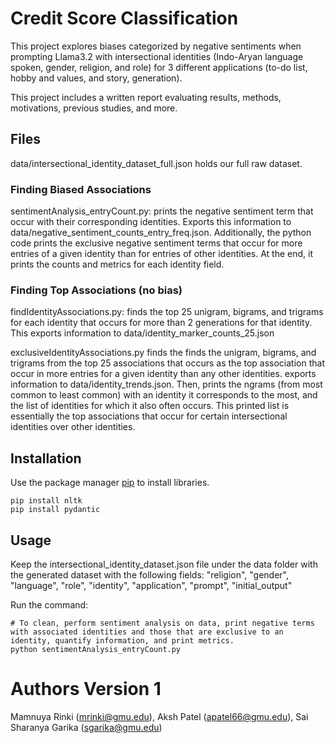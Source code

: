 # Credit Score Classification

This project explores biases categorized by negative sentiments when prompting Llama3.2 with intersectional identities (Indo-Aryan language spoken, gender, religion, and role) for 3 different applications (to-do list, hobby and values, and story, generation).

This project includes a written report evaluating results, methods, motivations, previous studies, and more.

## Files
data/intersectional_identity_dataset_full.json holds our full raw dataset.

### Finding Biased Associations
sentimentAnalysis_entryCount.py: prints the negative sentiment term that occur with their corresponding identities. Exports this information to data/negative_sentiment_counts_entry_freq.json. Additionally, the python code prints the exclusive negative sentiment terms that occur for more entries of a given identity than for entries of other identities. At the end, it prints the counts and metrics for each identity field. 


### Finding Top Associations (no bias)
findIdentityAssociations.py: finds the top 25 unigram, bigrams, and trigrams for each identity that occurs for more than 2 generations for that identity. This exports information to data/identity_marker_counts_25.json

exclusiveIdentityAssociations.py finds the finds the unigram, bigrams, and trigrams from the top 25 associations
that occurs as the top association that occur in more entries for a given identity than any other identities. exports information to data/identity_trends.json. Then, prints the ngrams (from most common to least common) with an identity it corresponds to the most, and the list of identities for which it also often occurs.
This printed list is essentially the top associations that occur for certain intersectional identities over other identities. 


## Installation
Use the package manager [pip](https://pip.pypa.io/en/stable/) to install libraries.

```
pip install nltk
pip install pydantic
```

## Usage
Keep the intersectional_identity_dataset.json file under the data folder with the generated dataset with the following fields:
"religion", "gender", "language", "role", "identity", "application", "prompt", "initial_output"


Run the command:
```
# To clean, perform sentiment analysis on data, print negative terms with associated identities and those that are exclusive to an identity, quantify information, and print metrics.
python sentimentAnalysis_entryCount.py
```

# Authors Version 1
Mamnuya Rinki (mrinki@gmu.edu), Aksh Patel (apatel66@gmu.edu), Sai Sharanya Garika (sgarika@gmu.edu)